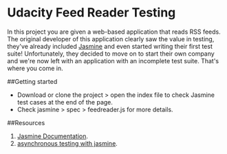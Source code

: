 # Udacity Feed Reader Testing

In this project you are given a web-based application that reads RSS feeds. The original developer of this application clearly saw the value in testing, they've already included [Jasmine](http://jasmine.github.io/) and even started writing their first test suite! Unfortunately, they decided to move on to start their own company and we're now left with an application with an incomplete test suite. That's where you come in.

##Getting started

* Download or clone the project > open the index file to check Jasmine test cases at the end of the page.
* Check jasmine > spec > feedreader.js for more details.


##Resources

1. [Jasmine Documentation](https://jasmine.github.io/edge/introduction.html).
2. [asynchronous testing with jasmine](https://metabroadcast.com/blog/asynchronous-testing-with-jasmine).
